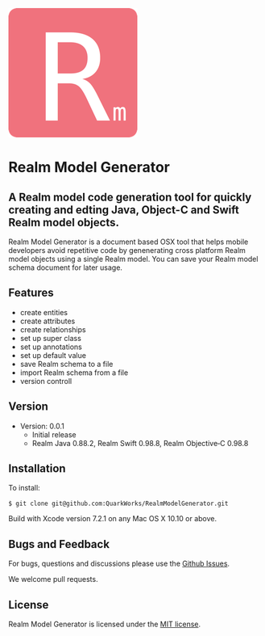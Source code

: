 ![RealmModelGenerator](images/logo.png)
# Realm Model Generator
## A Realm model code generation tool for quickly creating and edting Java, Object-C and Swift Realm model objects.

Realm Model Generator is a document based OSX tool that helps mobile developers avoid repetitive code by genenerating cross platform Realm model objects using a single Realm model. You can save your Realm model schema document for later usage.


## Features
* create entities
* create attributes
* create relationships
* set up super class
* set up annotations
* set up default value
* save Realm schema to a file
* import Realm schema from a file 
* version controll

## Version
* Version: 0.0.1
	- Initial release
	- Realm Java 0.88.2, Realm Swift 0.98.8, Realm Objective‑C 0.98.8

## Installation
To install:
```
$ git clone git@github.com:QuarkWorks/RealmModelGenerator.git
```
Build with Xcode version 7.2.1 on any Mac OS X 10.10 or above.

## Bugs and Feedback

For bugs, questions and discussions please use the [Github Issues](https://github.com/berbschloe/RealmModelGenerator/issues).

We welcome pull requests.

## License

Realm Model Generator is licensed under the [MIT license](LICENSE).
